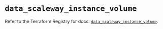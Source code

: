 # `data_scaleway_instance_volume`

Refer to the Terraform Registry for docs: [`data_scaleway_instance_volume`](https://registry.terraform.io/providers/scaleway/scaleway/2.57.0/docs/data-sources/instance_volume).
